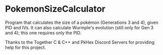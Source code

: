 # PokemonSizeCalculator
Program that calculates the size of a pokémon (Generations 3 and 4), given PID and IVs.
It can also calculate Wurmple's evolution (still only for Gen 3 and 4); this one requires only the PID.

Thanks to the Together C & C++ and PkHex Discord Servers for providing help for this project.
